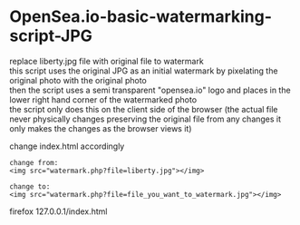 # OpenSea.io-basic-watermarking-script-JPG

replace liberty.jpg file with original file to watermark
<br>
this script uses the original JPG as an initial watermark by pixelating the original photo with the original photo
<br>
then the script uses a semi transparent "opensea.io" logo and places in the lower right hand corner of the watermarked photo
<br>
the script only does this on the client side of the browser (the actual file never physically changes preserving the original file from any changes it only makes the changes as the browser views it)
<br>

change index.html accordingly
```
change from:
<img src="watermark.php?file=liberty.jpg"></img>

change to:
<img src="watermark.php?file=file_you_want_to_watermark.jpg"></img>

```
firefox 127.0.0.1/index.html
